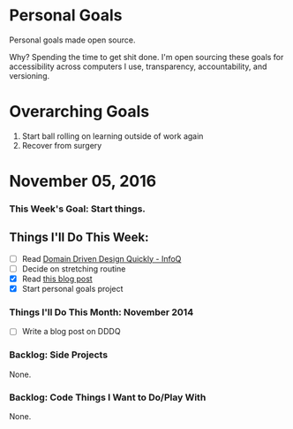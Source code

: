 Personal Goals
==============

Personal goals made open source.

Why? Spending the time to get shit done. I'm open sourcing these goals for accessibility across computers I use, transparency, accountability, and versioning.

# Overarching Goals
1. Start ball rolling on learning outside of work again
2. Recover from surgery

# November 05, 2016

### This Week's Goal: Start things.

## Things I'll Do This Week:
- [ ] Read [Domain Driven Design Quickly - InfoQ](https://www.infoq.com/minibooks/domain-driven-design-quickly)
- [ ] Decide on stretching routine
- [x] Read [this blog post](http://una.github.io/personal-goals-guide)
- [x] Start personal goals project

### Things I'll Do This Month: November 2014
- [ ] Write a blog post on DDDQ

### Backlog: Side Projects
None.

### Backlog: Code Things I Want to Do/Play With
None.
